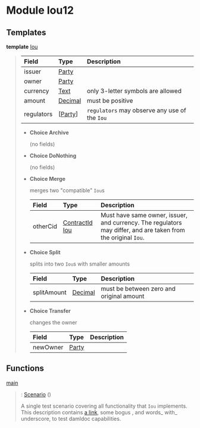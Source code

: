 # <a name="module-iou12-76192"></a>Module Iou12

## Templates

<a name="type-iou12-iou-72962"></a>**template** [Iou](#type-iou12-iou-72962)

> | Field                                                                                       | Type                                                                                        | Description |
> | :------------------------------------------------------------------------------------------ | :------------------------------------------------------------------------------------------ | :---------- |
> | issuer                                                                                      | [Party](https://docs.daml.com/daml/stdlib/Prelude.html#type-da-internal-lf-party-57932)     |  |
> | owner                                                                                       | [Party](https://docs.daml.com/daml/stdlib/Prelude.html#type-da-internal-lf-party-57932)     |  |
> | currency                                                                                    | [Text](https://docs.daml.com/daml/stdlib/Prelude.html#type-ghc-types-text-51952)            | only 3-letter symbols are allowed |
> | amount                                                                                      | [Decimal](https://docs.daml.com/daml/stdlib/Prelude.html#type-ghc-types-decimal-18135)      | must be positive |
> | regulators                                                                                  | \[[Party](https://docs.daml.com/daml/stdlib/Prelude.html#type-da-internal-lf-party-57932)\] | `regulators` may observe any use of the `Iou` |
>
> * **Choice Archive**
>
>   (no fields)
>
> * **Choice DoNothing**
>
>   (no fields)
>
> * **Choice Merge**
>
>   merges two "compatible" `Iou`s
>
>   | Field                                                                                                                          | Type                                                                                                                           | Description |
>   | :----------------------------------------------------------------------------------------------------------------------------- | :----------------------------------------------------------------------------------------------------------------------------- | :---------- |
>   | otherCid                                                                                                                       | [ContractId](https://docs.daml.com/daml/stdlib/Prelude.html#type-da-internal-lf-contractid-95282) [Iou](#type-iou12-iou-72962) | Must have same owner, issuer, and currency. The regulators may differ, and are taken from the original `Iou`. |
>
> * **Choice Split**
>
>   splits into two `Iou`s with smaller amounts
>
>   | Field                                                                                  | Type                                                                                   | Description |
>   | :------------------------------------------------------------------------------------- | :------------------------------------------------------------------------------------- | :---------- |
>   | splitAmount                                                                            | [Decimal](https://docs.daml.com/daml/stdlib/Prelude.html#type-ghc-types-decimal-18135) | must be between zero and original amount |
>
> * **Choice Transfer**
>
>   changes the owner
>
>   | Field                                                                                   | Type                                                                                    | Description |
>   | :-------------------------------------------------------------------------------------- | :-------------------------------------------------------------------------------------- | :---------- |
>   | newOwner                                                                                | [Party](https://docs.daml.com/daml/stdlib/Prelude.html#type-da-internal-lf-party-57932) |  |

## Functions

<a name="function-iou12-main-28537"></a>[main](#function-iou12-main-28537)

> : [Scenario](https://docs.daml.com/daml/stdlib/Prelude.html#type-da-internal-lf-scenario-98127) ()
>
> A single test scenario covering all functionality that `Iou` implements.
> This description contains [a link](http://example.com), some bogus <inline html>,
> and words_ with_ underscore, to test damldoc capabilities.
